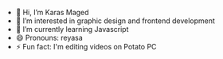 - 👋 Hi, I’m Karas Maged
- 👀 I’m interested in graphic design and frontend development 
- 🌱 I’m currently learning Javascript
- 😄 Pronouns: reyasa
- ⚡ Fun fact: I'm editing videos on Potato PC

